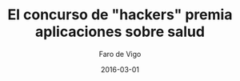 ---
layout: page
author: Faro de Vigo
title: El concurso de "hackers" premia aplicaciones sobre salud
description:  El segundo galardón recayó en el proyecto TIR, un sistema de apoyo para personas que padezcan algún tipo de fobia a través de un entorno seguro y controlado de realidad virtugal y con el objetivo de que el usuario pueda llegar a superar el estrés que le causan determinadas situaciones.
date: 2016-03-01
link: https://www.farodevigo.es/gran-vigo/2016/03/01/concurso-hackers-premia-aplicaciones-salud-16680457.html
archive: https://archive.is/bSi78
categories: press
tags: [developer, freelancer, tyr]
---